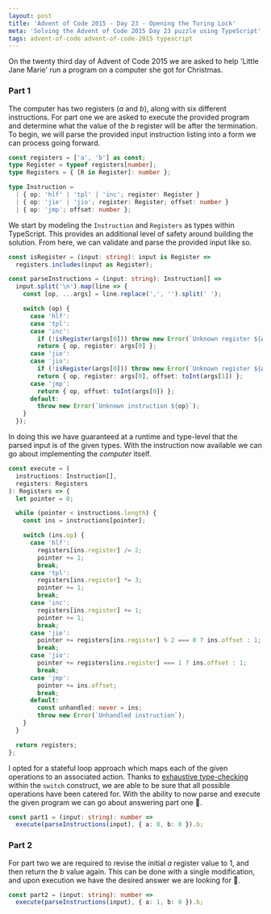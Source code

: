 ```yaml
---
layout: post
title: 'Advent of Code 2015 - Day 23 - Opening the Turing Lock'
meta: 'Solving the Advent of Code 2015 Day 23 puzzle using TypeScript'
tags: advent-of-code advent-of-code-2015 typescript
---
```


On the twenty third day of Advent of Code 2015 we are asked to help 'Little Jane Marie' run a program on a computer she got for Christmas.

<!--more-->

### Part 1

The computer has two registers (_a_ and _b_), along with six different instructions.
For part one we are asked to execute the provided program and determine what the value of the _b_ register will be after the termination.
To begin, we will parse the provided input instruction listing into a form we can process going forward.

```typescript
const registers = ['a', 'b'] as const;
type Register = typeof registers[number];
type Registers = { [R in Register]: number };

type Instruction =
  | { op: 'hlf' | 'tpl' | 'inc'; register: Register }
  | { op: 'jie' | 'jio'; register: Register; offset: number }
  | { op: 'jmp'; offset: number };
```

We start by modeling the `Instruction` and `Registers` as types within TypeScript.
This provides an additional level of safety around building the solution.
From here, we can validate and parse the provided input like so.

```typescript
const isRegister = (input: string): input is Register =>
  registers.includes(input as Register);

const parseInstructions = (input: string): Instruction[] =>
  input.split('\n').map(line => {
    const [op, ...args] = line.replace(',', '').split(' ');

    switch (op) {
      case 'hlf':
      case 'tpl':
      case 'inc':
        if (!isRegister(args[0])) throw new Error(`Unknown register ${args[0]}`);
        return { op, register: args[0] };
      case 'jie':
      case 'jio':
        if (!isRegister(args[0])) throw new Error(`Unknown register ${args[0]}`);
        return { op, register: args[0], offset: toInt(args[1]) };
      case 'jmp':
        return { op, offset: toInt(args[0]) };
      default:
        throw new Error(`Unknown instruction ${op}`);
    }
  });
```

In doing this we have guaranteed at a runtime and type-level that the parsed input is of the given types.
With the instruction now available we can go about implementing the _computer_ itself.

```typescript
const execute = (
  instructions: Instruction[],
  registers: Registers
): Registers => {
  let pointer = 0;

  while (pointer < instructions.length) {
    const ins = instructions[pointer];

    switch (ins.op) {
      case 'hlf':
        registers[ins.register] /= 2;
        pointer += 1;
        break;
      case 'tpl':
        registers[ins.register] *= 3;
        pointer += 1;
        break;
      case 'inc':
        registers[ins.register] += 1;
        pointer += 1;
        break;
      case 'jie':
        pointer += registers[ins.register] % 2 === 0 ? ins.offset : 1;
        break;
      case 'jio':
        pointer += registers[ins.register] === 1 ? ins.offset : 1;
        break;
      case 'jmp':
        pointer += ins.offset;
        break;
      default:
        const unhandled: never = ins;
        throw new Error(`Unhandled instruction`);
    }
  }

  return registers;
};
```

I opted for a stateful loop approach which maps each of the given operations to an associated action.
Thanks to [exhaustive type-checking](https://dev.to/babak/exhaustive-type-checking-with-typescript-4l3f) within the `switch` construct, we are able to be sure that all possible operations have been catered for.
With the ability to now parse and execute the given program we can go about answering part one 🌟.

```typescript
const part1 = (input: string): number =>
  execute(parseInstructions(input), { a: 0, b: 0 }).b;
```

### Part 2

For part two we are required to revise the initial _a_ register value to 1, and then return the _b_ value again.
This can be done with a single modification, and upon execution we have the desired answer we are looking for 🌟.

```typescript
const part2 = (input: string): number =>
  execute(parseInstructions(input), { a: 1, b: 0 }).b;
```
